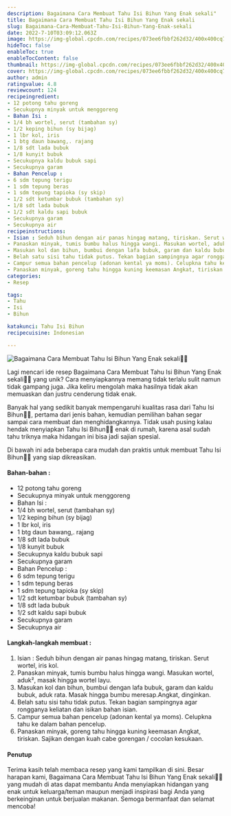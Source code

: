 ```yaml
---
description: Bagaimana Cara Membuat Tahu Isi Bihun Yang Enak sekali"
title: Bagaimana Cara Membuat Tahu Isi Bihun Yang Enak sekali
slug: Bagaimana-Cara-Membuat-Tahu-Isi-Bihun-Yang-Enak-sekali
date: 2022-7-10T03:09:12.063Z
image: https://img-global.cpcdn.com/recipes/073ee6fbbf262d32/400x400cq70/photo.jpg
hideToc: false
enableToc: true
enableTocContent: false
thumbnail: https://img-global.cpcdn.com/recipes/073ee6fbbf262d32/400x400cq70/photo.jpg
cover: https://img-global.cpcdn.com/recipes/073ee6fbbf262d32/400x400cq70/photo.jpg
author: admin
ratingvalue: 4.8
reviewcount: 124
recipeingredient:
- 12 potong tahu goreng
- Secukupnya minyak untuk menggoreng
- Bahan Isi :
- 1/4 bh wortel, serut (tambahan sy)
- 1/2 keping bihun (sy bijag)
- 1 lbr kol, iris
- 1 btg daun bawang,. rajang
- 1/8 sdt lada bubuk
- 1/8 kunyit bubuk
- Secukupnya kaldu bubuk sapi
- Secukupnya garam
- Bahan Pencelup :
- 6 sdm tepung terigu
- 1 sdm tepung beras
- 1 sdm tepung tapioka (sy skip)
- 1/2 sdt ketumbar bubuk (tambahan sy)
- 1/8 sdt lada bubuk
- 1/2 sdt kaldu sapi bubuk
- Secukupnya garam
- Secukupnya air
recipeinstructions:
- Isian : Seduh bihun dengan air panas hingag matang, tiriskan. Serut wortel, iris kol.
- Panaskan minyak, tumis bumbu halus hingga wangi. Masukan wortel, aduk², masak hingga wortel layu.
- Masukan kol dan bihun, bumbui dengan lafa bubuk, garam dan kaldu bubuk, aduk rata. Masak hingga bumbu meresap.Angkat, dinginkan.
- Belah satu sisi tahu tidak putus. Tekan bagian sampingnya agar rongganya keliatan dan isikan bahan isian.
- Campur semua bahan pencelup (adonan kental ya moms). Celupkna tahu ke dalam bahan pencelup.
- Panaskan minyak, goreng tahu hingga kuning keemasan Angkat, tiriskan. Sajikan dengan kuah cabe gorengan / cocolan kesukaan.
categories:
- Resep

tags:
- Tahu
- Isi
- Bihun

katakunci: Tahu Isi Bihun
recipecuisine: Indonesian

---
```


![Bagaimana Cara Membuat Tahu Isi Bihun Yang Enak sekali👩‍🍳](https://img-global.cpcdn.com/recipes/073ee6fbbf262d32/400x400cq70/photo.jpg)

Lagi mencari ide resep Bagaimana Cara Membuat Tahu Isi Bihun Yang Enak sekali👩‍🍳 yang unik? Cara menyiapkannya memang tidak terlalu sulit namun tidak gampang juga. Jika keliru mengolah maka hasilnya tidak akan memuaskan dan justru cenderung tidak enak.

Banyak hal yang sedikit banyak mempengaruhi kualitas rasa dari Tahu Isi Bihun👩‍🍳, pertama dari jenis bahan, kemudian pemilihan bahan segar sampai cara membuat dan menghidangkannya. Tidak usah pusing kalau hendak menyiapkan Tahu Isi Bihun👩‍🍳 enak di rumah, karena asal sudah tahu triknya maka hidangan ini bisa jadi sajian spesial.

Di bawah ini ada beberapa cara mudah dan praktis untuk membuat Tahu Isi Bihun👩‍🍳 yang siap dikreasikan.

<!--inarticleads1-->

#### Bahan-bahan :

- 12 potong tahu goreng
- Secukupnya minyak untuk menggoreng
- Bahan Isi :
- 1/4 bh wortel, serut (tambahan sy)
- 1/2 keping bihun (sy bijag)
- 1 lbr kol, iris
- 1 btg daun bawang,. rajang
- 1/8 sdt lada bubuk
- 1/8 kunyit bubuk
- Secukupnya kaldu bubuk sapi
- Secukupnya garam
- Bahan Pencelup :
- 6 sdm tepung terigu
- 1 sdm tepung beras
- 1 sdm tepung tapioka (sy skip)
- 1/2 sdt ketumbar bubuk (tambahan sy)
- 1/8 sdt lada bubuk
- 1/2 sdt kaldu sapi bubuk
- Secukupnya garam
- Secukupnya air

<!--inarticleads2-->

#### Langkah-langkah membuat :

1. Isian : Seduh bihun dengan air panas hingag matang, tiriskan. Serut wortel, iris kol.
1. Panaskan minyak, tumis bumbu halus hingga wangi. Masukan wortel, aduk², masak hingga wortel layu.
1. Masukan kol dan bihun, bumbui dengan lafa bubuk, garam dan kaldu bubuk, aduk rata. Masak hingga bumbu meresap.Angkat, dinginkan.
1. Belah satu sisi tahu tidak putus. Tekan bagian sampingnya agar rongganya keliatan dan isikan bahan isian.
1. Campur semua bahan pencelup (adonan kental ya moms). Celupkna tahu ke dalam bahan pencelup.
1. Panaskan minyak, goreng tahu hingga kuning keemasan Angkat, tiriskan. Sajikan dengan kuah cabe gorengan / cocolan kesukaan.

#### Penutup

Terima kasih telah membaca resep yang kami tampilkan di sini. Besar harapan kami, Bagaimana Cara Membuat Tahu Isi Bihun Yang Enak sekali👩‍🍳 yang mudah di atas dapat membantu Anda menyiapkan hidangan yang enak untuk keluarga/teman maupun menjadi inspirasi bagi Anda yang berkeinginan untuk berjualan makanan. Semoga bermanfaat dan selamat mencoba!